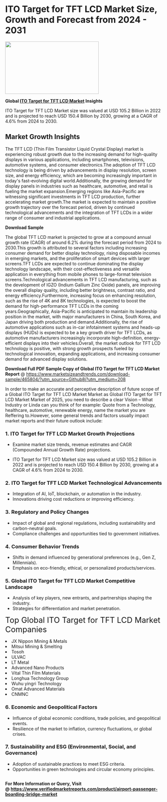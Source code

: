 <H1>ITO Target for TFT LCD Market Size, Growth and Forecast from 2024 - 2031</H1><img class="aligncenter size-medium wp-image-584254" src="https://thirdeyenews.in/wp-content/uploads/2024/09/Global-Market-Research-300x168.jpeg" alt="" width="300" height="168" /><p><strong>Global&nbsp;<a href="https://www.marketsizeandtrends.com/download-sample/465804/?utm_source=Github8j?utm_medium=208">ITO Target for TFT LCD Market</a> Insights</strong></p><p>ITO Target for TFT LCD Market size was valued at USD 105.2 Billion in 2022 and is projected to reach USD 150.4 Billion by 2030, growing at a CAGR of 4.6% from 2024 to 2030.</p><p><h2>Market Growth Insights</h2> <p>The TFT LCD (Thin Film Transistor Liquid Crystal Display) market is experiencing robust growth due to the increasing demand for high-quality displays in various applications, including smartphones, televisions, automotive systems, and consumer electronics.The adoption of TFT LCD technology is being driven by advancements in display resolution, screen size, and energy efficiency, which are becoming increasingly important in today's fast-evolving digital world.Additionally, the growing demand for display panels in industries such as healthcare, automotive, and retail is fueling the market expansion.Emerging regions like Asia-Pacific are witnessing significant investments in TFT LCD production, further accelerating market growth.The market is expected to maintain a positive growth trajectory over the forecast period, driven by continued technological advancements and the integration of TFT LCDs in a wider range of consumer and industrial applications.</p> <p><strong>Download Sample</strong></p> <p>The global TFT LCD market is projected to grow at a compound annual growth rate (CAGR) of around 6.2% during the forecast period from 2024 to 2030.This growth is attributed to several factors including increasing consumer demand for better display technology, rising disposable incomes in emerging markets, and the proliferation of smart devices with larger screens.TFT LCDs are expected to continue dominating the display technology landscape, with their cost-effectiveness and versatile application in everything from mobile phones to large-format television screens.Technological advancements in TFT LCD manufacturing, such as the development of IGZO (Indium Gallium Zinc Oxide) panels, are improving the overall display quality, including better brightness, contrast ratio, and energy efficiency.Furthermore, increasing focus on enhancing resolution, such as the rise of 4K and 8K technologies, is expected to boost the demand for high-performance TFT LCDs in the coming years.Geographically, Asia-Pacific is anticipated to maintain its leadership position in the market, with major manufacturers in China, South Korea, and Japan driving both production and demand.Additionally, the rise of automotive applications such as in-car infotainment systems and heads-up displays (HUDs) is expected to be a key growth driver for TFT LCDs, as automotive manufacturers increasingly incorporate high-definition, energy-efficient displays into their vehicles.Overall, the market outlook for TFT LCD technology is positive, with strong growth prospects fueled by technological innovation, expanding applications, and increasing consumer demand for advanced display solutions.</p> <p><span class=""><strong>Download Full PDF Sample Copy of Global ITO Target for TFT LCD Market Report</strong> @ <a href="https://www.marketsizeandtrends.com/download-sample/465804/?utm_source=Github8j?utm_medium=208" target="_blank">https://www.marketsizeandtrends.com/download-sample/465804/?utm_source=Github8j?utm_medium=208</a></span></p><p>In order to make an accurate and perceptive description of future scope of a Global&nbsp;ITO Target for TFT LCD Market Market as Global&nbsp;ITO Target for TFT LCD Market Market of 2025, you need to describe a clear Vision &ndash; What Industry or Linda can you think of for example: Quote from a Technology, healthcare, automotive, renewable energy, name the market you are Reffering to.However, some general trends and factors usually impact market reports and their future outlook include:</p><h3>1.&nbsp;<strong>ITO Target for TFT LCD Market Growth Projections</strong></h3><ul><li>Examine market size trends, revenue estimates and CAGR (Compounded Annual Growth Rate) projections.</li><li><p>ITO Target for TFT LCD Market size was valued at USD 105.2 Billion in 2022 and is projected to reach USD 150.4 Billion by 2030, growing at a CAGR of 4.6% from 2024 to 2030.</p></li></ul><h3>2.&nbsp;<strong>ITO Target for TFT LCD Market Technological Advancements</strong></h3><ul><li>Integration of AI, IoT, blockchain, or automation in the industry.</li><li>Innovations driving cost reductions or improving efficiency.</li></ul><h3>3.&nbsp;<strong>Regulatory and Policy Changes</strong></h3><ul><li>Impact of global and regional regulations, including sustainability and carbon-neutral goals.</li><li>Compliance challenges and opportunities tied to government initiatives.</li></ul><h3>4.&nbsp;<strong>Consumer Behavior Trends</strong></h3><ul><li>Shifts in demand influenced by generational preferences (e.g., Gen Z, Millennials).</li><li>Emphasis on eco-friendly, ethical, or personalized products/services.</li></ul><h3>5.&nbsp;<strong>Global ITO Target for TFT LCD Market Competitive Landscape</strong></h3><ul><li>Analysis of key players, new entrants, and partnerships shaping the industry.</li><li>Strategies for differentiation and market penetration.</li></ul><p data-pm-slice="1 1 []"><span style="color: inherit; font-family: inherit; font-size: 25px;">Top Global ITO Target for TFT LCD Market Companies</span></p><div class="" data-test-id=""><p><li>JX Nippon Mining & Metals</li><li> Mitsui Mining & Smelting</li><li> Tosoh</li><li> ULVAC</li><li> LT Metal</li><li> Advanced Nano Products</li><li> Vital Thin Film Materials</li><li> Longhua Technology Group</li><li> Wuhu yingri Technology</li><li> Omat Advanced Materials</li><li> CNMNC</li></p></div><h3>6.&nbsp;<strong>Economic and Geopolitical Factors</strong></h3><ul><li>Influence of global economic conditions, trade policies, and geopolitical events.</li><li>Resilience of the market to inflation, currency fluctuations, or global crises.</li></ul><h3>7.&nbsp;<strong>Sustainability and ESG (Environmental, Social, and Governance)</strong></h3><ul><li>Adoption of sustainable practices to meet ESG criteria.</li><li>Opportunities in green technologies and circular economy principles.</li></ul><h2><strong style="font-size: 14px;">For More Information or Query, Visit @&nbsp;</strong><a style="background-color: #ffffff; font-size: 14px;" href="https://www.marketsizeandtrends.com/report/ito-target-for-tft-lcd-market/" target="_blank">https://www.verifiedmarketreports.com/product/airport-passenger-boarding-bridge-market</a></h2>